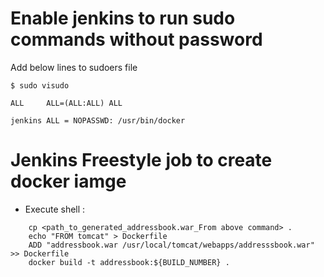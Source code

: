 # Enable jenkins to run sudo commands without password

Add below lines to sudoers file

`$ sudo visudo`

```
ALL     ALL=(ALL:ALL) ALL

jenkins ALL = NOPASSWD: /usr/bin/docker
```




# Jenkins Freestyle job to create docker iamge
* Execute shell :
``` mvn package
    cp <path_to_generated_addressbook.war_From above command> .
    echo "FROM tomcat" > Dockerfile
    ADD "addressbook.war /usr/local/tomcat/webapps/addresssbook.war" >> Dockerfile
    docker build -t addressbook:${BUILD_NUMBER} .
 ```
